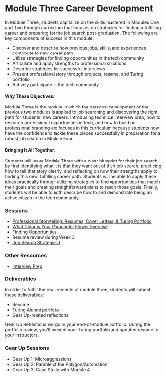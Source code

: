 # Module Three Career Development

In Module Three, students capitalize on the skills mastered in Modules One and Two through curriculum that focuses on strategies for finding a fulfilling career and preparing for the job search post-graduation. The following are key components of success in this module:

* Discover and describe how previous jobs, skills, and experiences contribute to new career path
* Utilize strategies for finding opportunities in the tech community
* Articulate and apply strengths to professional situations
* Describe strategies for successful interviews
* Present professional story through projects, resume, and Turing portfolio
* Actively participate in the tech community

#### Why These Objectives:
Module Three is the module in which the personal development of the previous two modules is applied to job searching and discovering the right path for students' new careers. Introducing technical interview prep, how to research professional opportunities in tech, and how to build on professional branding are focuses in this curriculum because students now have the confidence to tackle these pieces successfully in preparation for a robust job search in Module Four.

#### Bringing It All Together:
Students will leave Module Three with a clear blueprint for their job search by first identifying what it is that they want out of their job search, practicing how to tell that story clearly, and reflecting on how their strengths apply to finding this new, fulfilling career path. Students will be able to apply these ideas practically through utilizing strategies to find opportunities that match their goals and creating straightforward plans to reach those goals. Finally, students will be able to both describe how to and demonstrate being an active citizen in the tech community.

### Sessions

* [Professional Storytelling: Resumes, Cover Letters, & Turing Portfolio](https://github.com/turingschool/career-development-curriculum/blob/master/module_three/professional_storytelling.md)
* [What Color is Your Parachute: Flower Exercise](https://github.com/turingschool/career-development-curriculum/blob/master/module_three/flower_exercise.md)
* [Finding Opportunities](https://github.com/turingschool/career-development-curriculum/blob/master/module_three/finding_opportunities.md)
* Resume review during Week 3
* [Job Search Strategies I](https://github.com/turingschool/career-development-curriculum/blob/master/module_three/job_search_strategies_i.md)

### Other Resources
* [Interview Prep](https://github.com/turingschool/career-development-curriculum/blob/master/module_three/technical_interview_prep_resources.md)

### Deliverables
In order to fulfill the requirements of module three, students will submit these deliverables:
* Resume
* [Turing Alumni portfolio](https://www.turing.io/alumni)
* Gear Up-related reflections

Gear Up Reflections will go in your end-of-module portfolio. During the portfolio review, you'll present your Turing portfolio and updated resume to your instructors. 

### Gear Up Sessions

* Gear Up 1: Microaggressions
* Gear Up 2: Parable of the Polygon/Automation
* Gear Up 3: Case Study with Module 4
